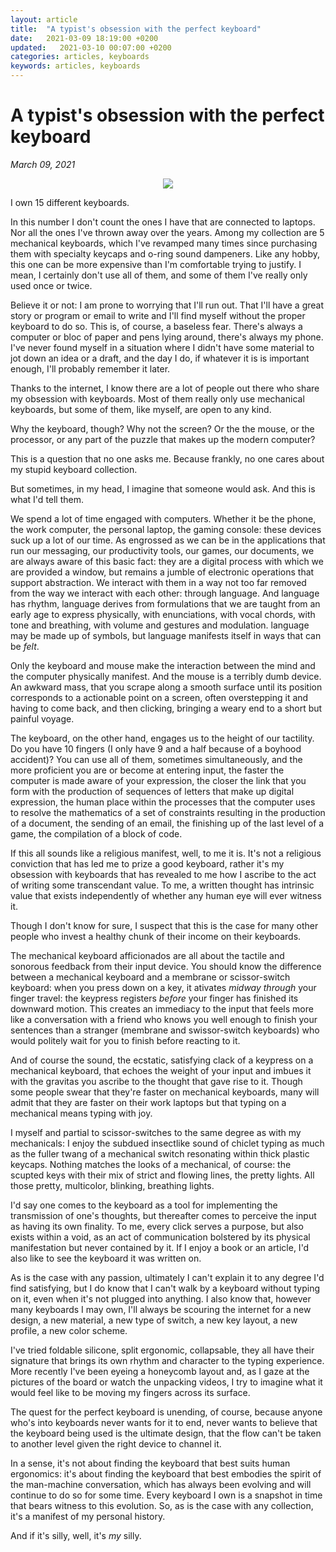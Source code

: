```yaml
---
layout: article
title:  "A typist's obsession with the perfect keyboard"
date:   2021-03-09 18:19:00 +0200
updated:   2021-03-10 00:07:00 +0200
categories: articles, keyboards
keywords: articles, keyboards
---
```


# A typist's obsession with the perfect keyboard

_March 09, 2021_

<center><img src="{{ 'images/keyboard1.jpg' | relative_url }}"></center>

I own 15 different keyboards.

In this number I don't count the ones I have that are connected to laptops. Nor all the ones I've thrown away  over the years. Among my collection are 5 mechanical keyboards, which I've revamped many times since purchasing them with specialty keycaps and o-ring sound dampeners. Like any hobby, this one can be more expensive than I'm comfortable trying to justify. I mean, I certainly don't use all of them, and some of them I've really only used once or twice.

Believe it or not: I am prone to worrying that I'll run out. That I'll have a great story or program or email to write and I'll find myself without the proper keyboard to do so. This is, of course, a baseless fear. There's always a computer or bloc of paper and pens lying around, there's always my phone. I've never found myself in a situation where I didn't have some material to jot down an idea or a draft, and the day I do, if whatever it is is important enough, I'll probably remember it later.

Thanks to the internet, I know there are a lot of people out there who share my obsession with keyboards. Most of them really only use mechanical keyboards, but some of them, like myself, are open to any kind.

Why the keyboard, though? Why not the screen? Or the the mouse, or the processor, or any part of the puzzle that makes up the modern computer?

This is a question that no one asks me. Because frankly, no one cares about my stupid keyboard collection.

But sometimes, in my head, I imagine that someone would ask. And this is what I'd tell them.

We spend a lot of time engaged with computers. Whether it be the phone, the work computer, the personal laptop, the gaming console: these devices suck up a lot of our time. As engrossed as we can be in the applications that run our messaging, our productivity tools, our games, our documents, we are always aware of this basic fact: they are a digital process with which we are provided a window, but remains a jumble of electronic operations that support abstraction. We interact with them in a way not too far removed from the way we interact with each other: through language. And language has rhythm, language derives from formulations that we are taught from an early age to express physically, with enunciations, with vocal chords, with tone and breathing, with volume and gestures and modulation. language may be made up of symbols, but language manifests itself in ways that can be _felt_.

Only the keyboard and mouse make the interaction between the mind and the computer physically manifest. And the mouse is a terribly dumb device. An awkward mass, that you scrape along a smooth surface until its position corresponds to a actionable point on a screen, often overstepping it and having to come back, and then clicking, bringing a weary end to a short but painful voyage.

The keyboard, on the other hand, engages us to the height of our tactility. Do you have 10 fingers (I only have 9 and a half because of a boyhood accident)? You can use all of them, sometimes simultaneously, and the more proficient you are or become at entering input, the faster the computer is made aware of your expression, the closer the link that you form with the production of sequences of letters that make up digital expression, the human place within the processes that the computer uses to resolve the mathematics of a set of constraints resulting in the production of a document, the sending of an email, the finishing up of the last level of a game, the compilation of a block of code.

If this all sounds like a religious manifest, well, to me it is. It's not a religious conviction that has led me to prize a good keyboard, rather it's my obsession with keyboards that has revealed to me how I ascribe to the act of writing some transcendant value. To me, a written thought has intrinsic value that exists independently of whether any human eye will ever witness it.

Though I don't know for sure, I suspect that this is the case for many other people who invest a healthy chunk of their income on their keyboards.

The mechanical keyboard afficionados are all about the tactile and sonorous feedback from their input device. You should know the difference between a mechanical keyboard and a membrane or scissor-switch keyboard: when you press down on a key, it ativates _midway through_ your finger travel: the keypress registers _before_ your finger has finished its downward motion. This creates an immediacy to the input that feels more like a conversation with a friend who knows you well enough to finish your sentences than a stranger (membrane and swissor-switch keyboards) who would politely wait for you to finish before reacting to it.

And of course the sound, the ecstatic, satisfying clack of a keypress on a mechanical keyboard, that echoes the weight of your input and imbues it with the gravitas you ascribe to the thought that gave rise to it. Though some people swear that they're faster on mechanical keyboards, many will admit that they are faster on their work laptops but that typing on a mechanical means typing with joy.

I myself and partial to scissor-switches to the same degree as with my mechanicals: I enjoy the subdued insectlike sound of chiclet typing as much as the fuller twang of a mechanical switch resonating within thick plastic keycaps. Nothing matches the looks of a mechanical, of course: the scupted keys with their mix of strict and flowing lines, the pretty lights. All those pretty, multicolor, blinking, breathing lights. 

I'd say one comes to the keyboard as a tool for implementing the transmission of one's thoughts, but thereafter comes to perceive the input as having its own finality. To me, every click serves a purpose, but also exists within a void, as an act of communication bolstered by its physical manifestation but never contained by it. If I enjoy a book or an article, I'd also like to see the keyboard it was written on.

As is the case with any passion, ultimately I can't explain it to any degree I'd find satisfying, but I do know that I can't walk by a keyboard without typing on it, even when it's not plugged into anything. I also know that, however many keyboards I may own, I'll always be scouring the internet for a new design, a new material, a new type of switch, a new key layout, a new profile, a new color scheme.

I've tried foldable silicone, split ergonomic, collapsable, they all have their signature that brings its own rhythm and character to the typing experience. More recently I've been eyeing a honeycomb layout and, as I gaze at the pictures of the board or watch the unpacking videos, I try to imagine what it would feel like to be moving my fingers across its surface.

The quest for the perfect keyboard is unending, of course, because anyone who's into keyboards never wants for it to end, never wants to believe that the keyboard being used is the ultimate design, that the flow can't be taken to another level given the right device to channel it.

In a sense, it's not about finding the keyboard that best suits human ergonomics: it's about finding the keyboard that best embodies the spirit of the man-machine conversation, which has always been evolving and will continue to do so for some time. Every keyboard I own is a snapshot in time that bears witness to this evolution. So, as is the case with any collection, it's a manifest of my personal history.

And if it's silly, well, it's _my_ silly.